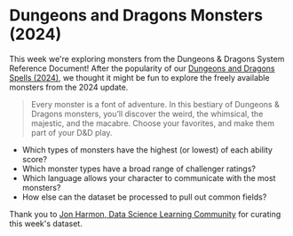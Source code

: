 # Dungeons and Dragons Monsters (2024)

This week we're exploring monsters from the Dungeons & Dragons System Reference Document! After the popularity of our [Dungeons and Dragons Spells (2024)](https://tidytues.day/2024/2024-12-17), we thought it might be fun to explore the freely available monsters from the 2024 update.

> Every monster is a font of adventure. In this bestiary of Dungeons & Dragons monsters, you’ll discover the weird, the whimsical, the majestic, and the macabre. Choose your favorites, and make them part of your D&D play.

- Which types of monsters have the highest (or lowest) of each ability score?
- Which monster types have a broad range of challenger ratings?
- Which language allows your character to communicate with the most monsters?
- How else can the dataset be processed to pull out common fields?

Thank you to [Jon Harmon, Data Science Learning Community](https://github.com/jonthegeek) for curating this week's dataset.

